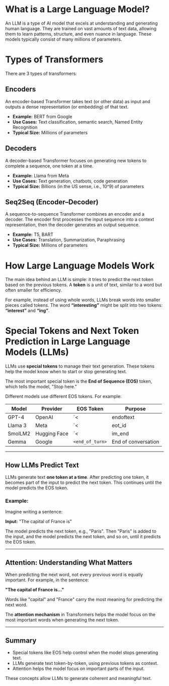 # What is a Large Language Model?

An LLM is a type of AI model that excels at understanding and generating human language. They are trained on vast amounts of text data, allowing them to learn patterns, structure, and even nuance in language. These models typically consist of many millions of parameters.
# Types of Transformers

There are 3 types of transformers:

## Encoders  
An encoder-based Transformer takes text (or other data) as input and outputs a dense representation (or embedding) of that text.

- **Example:** BERT from Google  
- **Use Cases:** Text classification, semantic search, Named Entity Recognition  
- **Typical Size:** Millions of parameters  

## Decoders  
A decoder-based Transformer focuses on generating new tokens to complete a sequence, one token at a time.

- **Example:** Llama from Meta  
- **Use Cases:** Text generation, chatbots, code generation  
- **Typical Size:** Billions (in the US sense, i.e., 10^9) of parameters  

## Seq2Seq (Encoder–Decoder)  
A sequence-to-sequence Transformer combines an encoder and a decoder. The encoder first processes the input sequence into a context representation, then the decoder generates an output sequence.

- **Example:** T5, BART  
- **Use Cases:** Translation, Summarization, Paraphrasing  
- **Typical Size:** Millions of parameters
# How Large Language Models Work

The main idea behind an LLM is simple: it tries to predict the next token based on the previous tokens. A **token** is a unit of text, similar to a word but often smaller for efficiency.

For example, instead of using whole words, LLMs break words into smaller pieces called tokens. The word **“interesting”** might be split into two tokens: **“interest”** and **“ing”**.
# Special Tokens and Next Token Prediction in Large Language Models (LLMs)

LLMs use **special tokens** to manage their text generation. These tokens help the model know when to start or stop generating text.

The most important special token is the **End of Sequence (EOS)** token, which tells the model, "Stop here."

Different models use different EOS tokens. For example:

| Model     | Provider                 | EOS Token         | Purpose               |
|-----------|--------------------------|-------------------|-----------------------|
| GPT-4     | OpenAI                   | `<|endoftext|>`   | End of message text   |
| Llama 3   | Meta                     | `<|eot_id|>`      | End of sequence       |
| SmolLM2   | Hugging Face             | `<|im_end|>`      | End of instruction    |
| Gemma     | Google                   | `<end_of_turn>`   | End of conversation   |



---

## How LLMs Predict Text

LLMs generate text **one token at a time**. After predicting one token, it becomes part of the input to predict the next token. This continues until the model predicts the EOS token.

### Example:

Imagine writing a sentence:

**Input:** "The capital of France is"

The model predicts the next token, e.g., "Paris". Then "Paris" is added to the input, and the model predicts the next token, and so on, until it predicts the EOS token.

---

## Attention: Understanding What Matters

When predicting the next word, not every previous word is equally important. For example, in the sentence:

**"The capital of France is..."**

Words like "capital" and "France" carry the most meaning for predicting the next word.

The **attention mechanism** in Transformers helps the model focus on the most important words when generating the next token.

---

## Summary

- Special tokens like EOS help control when the model stops generating text.  
- LLMs generate text token-by-token, using previous tokens as context.  
- Attention helps the model focus on important parts of the input.  

These concepts allow LLMs to generate coherent and meaningful text.


  

